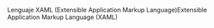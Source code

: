 <span data-ttu-id="e5f22-101">Lenguaje XAML (Extensible Application Markup Language)</span><span class="sxs-lookup"><span data-stu-id="e5f22-101">Extensible Application Markup Language (XAML)</span></span>